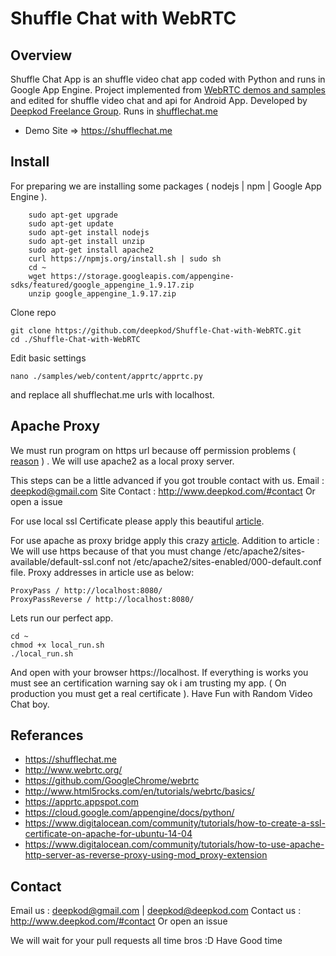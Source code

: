 Shuffle Chat with WebRTC
==================================
Overview
------------
Shuffle Chat App is an shuffle video chat app coded with Python and runs in Google App Engine. Project implemented from [WebRTC demos and samples](https://github.com/GoogleChrome/webrtc) and edited for shuffle video chat and api for Android App. Developed by [Deepkod Freelance Group](http://www.deepkod.com). Runs in [shufflechat.me](https://shufflechat.me)

 - Demo Site => https://shufflechat.me
 
 
Install
------------
For preparing we are installing some packages ( nodejs | npm | Google App Engine ).

		sudo apt-get upgrade
		sudo apt-get update
		sudo apt-get install nodejs
		sudo apt-get install unzip
		sudo apt-get install apache2
		curl https://npmjs.org/install.sh | sudo sh
		cd ~
		wget https://storage.googleapis.com/appengine-sdks/featured/google_appengine_1.9.17.zip
		unzip google_appengine_1.9.17.zip
		
Clone repo

	git clone https://github.com/deepkod/Shuffle-Chat-with-WebRTC.git
	cd ./Shuffle-Chat-with-WebRTC

Edit basic settings 
	
	nano ./samples/web/content/apprtc/apprtc.py
and replace all shufflechat.me urls with localhost.

Apache Proxy
-----------------
We must run program on https url because off permission problems ( [reason](https://support.google.com/chrome/answer/2693767?hl=en) ) . We will use apache2 as a local proxy server.

This steps can be a little advanced if you got trouble contact with us.
Email : deepkod@gmail.com
Site Contact :  http://www.deepkod.com/#contact
Or open a issue

For use local ssl Certificate please apply this beautiful [article](https://www.digitalocean.com/community/tutorials/how-to-create-a-ssl-certificate-on-apache-for-ubuntu-14-04).

For use apache as proxy bridge apply this crazy [article](https://www.digitalocean.com/community/tutorials/how-to-use-apache-http-server-as-reverse-proxy-using-mod_proxy-extension).
Addition to article : We will use https because of that you must change /etc/apache2/sites-available/default-ssl.conf not /etc/apache2/sites-enabled/000-default.conf file.
Proxy addresses in article use as below: 

	ProxyPass / http://localhost:8080/
    ProxyPassReverse / http://localhost:8080/
Lets run our perfect app.
	
	cd ~
	chmod +x local_run.sh
	./local_run.sh
And open with your browser https://localhost. If everything is works you must see an certification warning say ok i am trusting my app. ( On production you must get a real certificate ). Have Fun with Random Video Chat boy. 
		
Referances
------------------
 - https://shufflechat.me
 - http://www.webrtc.org/
 - https://github.com/GoogleChrome/webrtc
 - http://www.html5rocks.com/en/tutorials/webrtc/basics/
 - https://apprtc.appspot.com
 - https://cloud.google.com/appengine/docs/python/
 - https://www.digitalocean.com/community/tutorials/how-to-create-a-ssl-certificate-on-apache-for-ubuntu-14-04
 - https://www.digitalocean.com/community/tutorials/how-to-use-apache-http-server-as-reverse-proxy-using-mod_proxy-extension

Contact
---------
Email us : [deepkod@gmail.com](mailto:deepkod@gmail.com) | [deepkod@deepkod.com](mailto:deepkod@deepkod.com)
Contact us : http://www.deepkod.com/#contact
Or open an issue

We will wait for your pull requests all time bros :D Have Good time
